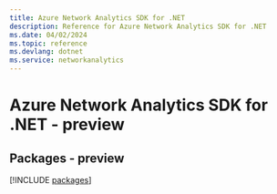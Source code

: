 ```yaml
---
title: Azure Network Analytics SDK for .NET
description: Reference for Azure Network Analytics SDK for .NET
ms.date: 04/02/2024
ms.topic: reference
ms.devlang: dotnet
ms.service: networkanalytics
---
```

# Azure Network Analytics SDK for .NET - preview
## Packages - preview
[!INCLUDE [packages](network-analytics-index.md)]
